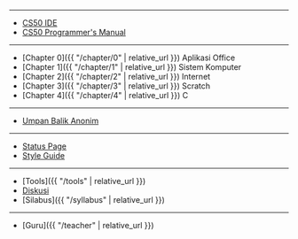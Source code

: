 ***

* [CS50 IDE](https://ide.cs50.io/)
* [CS50 Programmer's Manual](https://man.cs50.io/)

***

* [Chapter 0]({{ "/chapter/0" | relative_url }}) Aplikasi Office
* [Chapter 1]({{ "/chapter/1" | relative_url }}) Sistem Komputer
* [Chapter 2]({{ "/chapter/2" | relative_url }}) Internet
* [Chapter 3]({{ "/chapter/3" | relative_url }}) Scratch
* [Chapter 4]({{ "/chapter/4" | relative_url }}) C

***

* [Umpan Balik Anonim](https://forms.office.com/Pages/ResponsePage.aspx?id=rpWcgyYIwUuGwNlfzvGeZWTfBJURPIpInBqOk7f3y9xUMUk1SFNVMk0xVTdVUUUxUFNDNFk4RTNUTyQlQCN0PWcu)

***

* [Status Page](https://cs50.statuspage.io/)
* [Style Guide](https://cs50.readthedocs.io/style/c/)

***

<!-- * [**Kurikulum**]({{ "/curriculum" | relative_url }}) -->
* [Tools]({{ "/tools" | relative_url }})
* [Diskusi](https://www.facebook.com/groups/informatika.sma)
* [Silabus]({{ "/syllabus" | relative_url }})

***

* [Guru]({{ "/teacher" | relative_url }})
